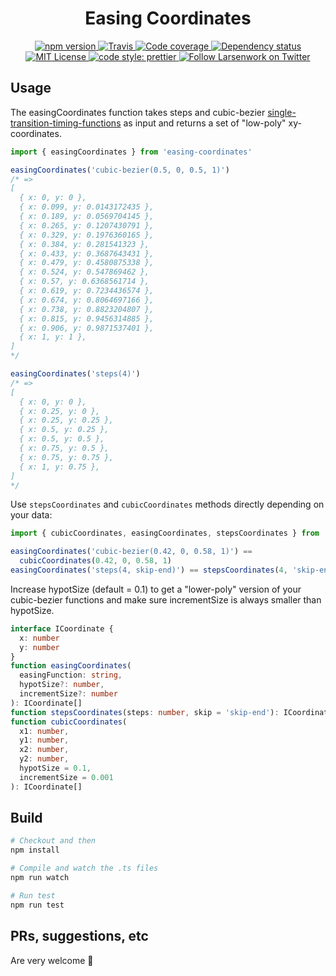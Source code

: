 <h1 align="center">Easing Coordinates</h1>

<p align="center">
  <a href="https://www.npmjs.com/package/easing-coordinates">
    <img alt="npm version" src="https://img.shields.io/npm/v/easing-coordinates.svg">
  </a><a href="https://travis-ci.org/larsenwork/easing-coordinates">
    <img alt="Travis" src="https://travis-ci.org/larsenwork/easing-coordinates.svg?branch=master">
  </a><a href="https://coveralls.io/github/larsenwork/easing-coordinates?branch=master">
    <img alt="Code coverage" src="https://coveralls.io/repos/github/larsenwork/easing-coordinates/badge.svg?branch=master">
  </a><a href="https://david-dm.org/larsenwork/easing-coordinates">
    <img alt="Dependency status" src="https://img.shields.io/david/larsenwork/easing-coordinates.svg">
  </a>
  <br>
  <a href="https://github.com/larsenwork/easing-coordinates/blob/master/LICENSE">
    <img alt="MIT License" src="https://img.shields.io/github/license/larsenwork/easing-coordinates.svg">
  </a><a href="https://github.com/prettier/prettier">
    <img alt="code style: prettier" src="https://img.shields.io/badge/code_style-prettier-ff69b4.svg">
  </a><a href="https://twitter.com/larsenwork">
    <img alt="Follow Larsenwork on Twitter" src="https://img.shields.io/twitter/follow/larsenwork.svg?label=follow+larsenwork">
  </a>
</p>

## Usage

The easingCoordinates function takes steps and cubic-bezier
[single-transition-timing-functions](https://developer.mozilla.org/en-US/docs/Web/CSS/single-transition-timing-function)
as input and returns a set of "low-poly" xy-coordinates.

```js
import { easingCoordinates } from 'easing-coordinates'

easingCoordinates('cubic-bezier(0.5, 0, 0.5, 1)')
/* =>
[
  { x: 0, y: 0 },
  { x: 0.099, y: 0.0143172435 },
  { x: 0.189, y: 0.0569704145 },
  { x: 0.265, y: 0.1207430791 },
  { x: 0.329, y: 0.1976360165 },
  { x: 0.384, y: 0.281541323 },
  { x: 0.433, y: 0.3687643431 },
  { x: 0.479, y: 0.4580875338 },
  { x: 0.524, y: 0.547869462 },
  { x: 0.57, y: 0.6368561714 },
  { x: 0.619, y: 0.7234436574 },
  { x: 0.674, y: 0.8064697166 },
  { x: 0.738, y: 0.8823204807 },
  { x: 0.815, y: 0.9456314885 },
  { x: 0.906, y: 0.9871537401 },
  { x: 1, y: 1 },
]
*/

easingCoordinates('steps(4)')
/* =>
[
  { x: 0, y: 0 },
  { x: 0.25, y: 0 },
  { x: 0.25, y: 0.25 },
  { x: 0.5, y: 0.25 },
  { x: 0.5, y: 0.5 },
  { x: 0.75, y: 0.5 },
  { x: 0.75, y: 0.75 },
  { x: 1, y: 0.75 },
]
*/
```

Use `stepsCoordinates` and `cubicCoordinates` methods directly depending on your
data:

```js
import { cubicCoordinates, easingCoordinates, stepsCoordinates } from './index'

easingCoordinates('cubic-bezier(0.42, 0, 0.58, 1)') ==
  cubicCoordinates(0.42, 0, 0.58, 1)
easingCoordinates('steps(4, skip-end)') == stepsCoordinates(4, 'skip-end')
```

Increase hypotSize (default = 0.1) to get a "lower-poly" version of your cubic-bezier
functions and make sure incrementSize is always smaller than hypotSize.

```ts
interface ICoordinate {
  x: number
  y: number
}
function easingCoordinates(
  easingFunction: string,
  hypotSize?: number,
  incrementSize?: number
): ICoordinate[]
function stepsCoordinates(steps: number, skip = 'skip-end'): ICoordinate[]
function cubicCoordinates(
  x1: number,
  y1: number,
  x2: number,
  y2: number,
  hypotSize = 0.1,
  incrementSize = 0.001
): ICoordinate[]
```

## Build

```bash
# Checkout and then
npm install

# Compile and watch the .ts files
npm run watch

# Run test
npm run test
```

## PRs, suggestions, etc

Are very welcome 🤗
